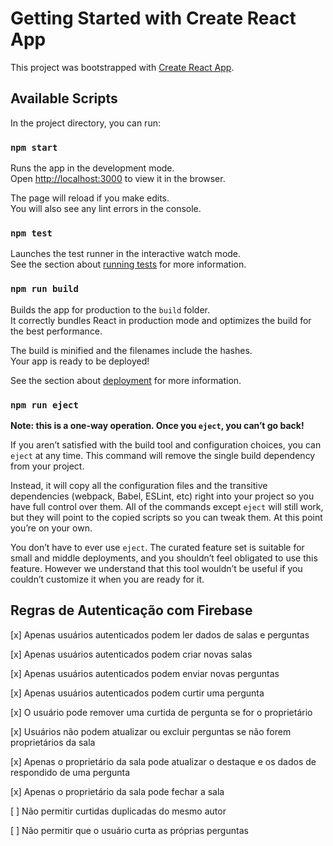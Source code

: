 # Getting Started with Create React App

This project was bootstrapped with [Create React App](https://github.com/facebook/create-react-app).

## Available Scripts

In the project directory, you can run:

### `npm start`

Runs the app in the development mode.\
Open [http://localhost:3000](http://localhost:3000) to view it in the browser.

The page will reload if you make edits.\
You will also see any lint errors in the console.

### `npm test`

Launches the test runner in the interactive watch mode.\
See the section about [running tests](https://facebook.github.io/create-react-app/docs/running-tests) for more information.

### `npm run build`

Builds the app for production to the `build` folder.\
It correctly bundles React in production mode and optimizes the build for the best performance.

The build is minified and the filenames include the hashes.\
Your app is ready to be deployed!

See the section about [deployment](https://facebook.github.io/create-react-app/docs/deployment) for more information.

### `npm run eject`

**Note: this is a one-way operation. Once you `eject`, you can’t go back!**

If you aren’t satisfied with the build tool and configuration choices, you can `eject` at any time. This command will remove the single build dependency from your project.

Instead, it will copy all the configuration files and the transitive dependencies (webpack, Babel, ESLint, etc) right into your project so you have full control over them. All of the commands except `eject` will still work, but they will point to the copied scripts so you can tweak them. At this point you’re on your own.

You don’t have to ever use `eject`. The curated feature set is suitable for small and middle deployments, and you shouldn’t feel obligated to use this feature. However we understand that this tool wouldn’t be useful if you couldn’t customize it when you are ready for it.

## Regras de Autenticação com Firebase

[x] Apenas usuários autenticados podem ler dados de salas e perguntas

[x] Apenas usuários autenticados podem criar novas salas

[x] Apenas usuários autenticados podem enviar novas perguntas

[x] Apenas usuários autenticados podem curtir uma pergunta

[x] O usuário pode remover uma curtida de pergunta se for o proprietário

[x] Usuários não podem atualizar ou excluir perguntas se não forem proprietários da sala

[x] Apenas o proprietário da sala pode atualizar o destaque e os dados de respondido de uma pergunta

[x] Apenas o proprietário da sala pode fechar a sala

[ ] Não permitir curtidas duplicadas do mesmo autor

[ ] Não permitir que o usuário curta as próprias perguntas
